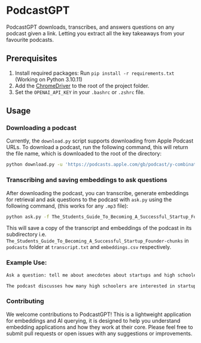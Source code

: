 # PodcastGPT

PodcastGPT downloads, transcribes, and answers questions on any podcast given a link. Letting you extract all the key takeaways from your favourite podcasts.

## Prerequisites

1. Install required packages: Run `pip install -r requirements.txt` (Working on Python 3.10.11)
2. Add the [ChromeDriver](https://chromedriver.chromium.org/downloads) to the root of the project folder.
3. Set the `OPENAI_API_KEY` in your `.bashrc` or `.zshrc` file.

## Usage

### Downloading a podcast

Currently, the `download.py` script supports downloading from Apple Podcast URLs. To download a podcast, run the following command, this will return the file name, which is downloaded to the root of the directory:

```bash
python download.py -u 'https://podcasts.apple.com/gb/podcast/y-combinator/id1236907421?i=1000610561547'
```

### Transcribing and saving embeddings to ask questions

After downloading the podcast, you can transcribe, generate embeddings for retrieval and ask questions to the podcast with `ask.py` using the following command, (this works for any `.mp3` file):

```bash
python ask.py -f The_Students_Guide_To_Becoming_A_Successful_Startup_Founder.mp3
```

This will save a copy of the transcript and embeddings of the podcast in its subdirectory i.e. `The_Students_Guide_To_Becoming_A_Successful_Startup_Founder-chunks` in `podcasts` folder at `transcript.txt` and `embeddings.csv` respectively.

### Example Use:

```bash
Ask a question: tell me about anecdotes about startups and high schoolers

The podcast discusses how many high schoolers are interested in startups and the tech world, and how some even anonymously participate in startups on Discord. The hosts encourage high schoolers to learn skills like coding, design, and launching products, and to be honest with themselves and others. They also emphasize the importance of playing the long game and being patient in pursuing their dreams. The hosts give examples of successful people who started pursuing their dreams in high school, such as the creators of a music recommendation plugin for Winamp. They also share personal anecdotes about their own experiences with startups and the importance of honesty in the industry.
```

### Contributing

We welcome contributions to PodcastGPT! This is a lightweight application for embeddings and AI querying, it is designed to help you understand embedding applications and how they work at their core. Please feel free to submit pull requests or open issues with any suggestions or improvements.
